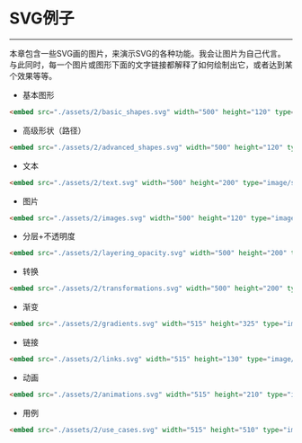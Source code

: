 # SVG例子
***
本章包含一些SVG画的图片，来演示SVG的各种功能。我会让图片为自己代言。与此同时，每一个图片或图形下面的文字链接都解释了如何绘制出它，或者达到某个效果等等。

* 基本图形

```html
<embed src="./assets/2/basic_shapes.svg" width="500" height="120" type="image/svg+xml" pluginspage="http://www.adobe.com/svg/viewer/install/"></embed>
```

* 高级形状（路径）

```html
<embed src="./assets/2/advanced_shapes.svg" width="500" height="120" type="image/svg+xml" pluginspage="http://www.adobe.com/svg/viewer/install/"></embed>
```

* 文本

```html
<embed src="./assets/2/text.svg" width="500" height="200" type="image/svg+xml" pluginspage="http://www.adobe.com/svg/viewer/install/"></embed>
```

* 图片

```html
<embed src="./assets/2/images.svg" width="500" height="120" type="image/svg+xml" pluginspage="http://www.adobe.com/svg/viewer/install/"></embed>
```

* 分层+不透明度

```html
<embed src="./assets/2/layering_opacity.svg" width="500" height="200" type="image/svg+xml" pluginspage="http://www.adobe.com/svg/viewer/install/"></embed>
```

* 转换

```html
<embed src="./assets/2/transformations.svg" width="500" height="200" type="image/svg+xml" pluginspage="http://www.adobe.com/svg/viewer/install/"></embed>
```

* 渐变

```html
<embed src="./assets/2/gradients.svg" width="515" height="325" type="image/svg+xml" pluginspage="http://www.adobe.com/svg/viewer/install/"></embed>
```

* 链接

```html
<embed src="./assets/2/links.svg" width="515" height="130" type="image/svg+xml" pluginspage="http://www.adobe.com/svg/viewer/install/"></embed>
```

* 动画

```html
<embed src="./assets/2/animations.svg" width="515" height="210" type="image/svg+xml" pluginspage="http://www.adobe.com/svg/viewer/install/"></embed>
```

* 用例

```html
<embed src="./assets/2/use_cases.svg" width="515" height="510" type="image/svg+xml" pluginspage="http://www.adobe.com/svg/viewer/install/"></embed>
```
